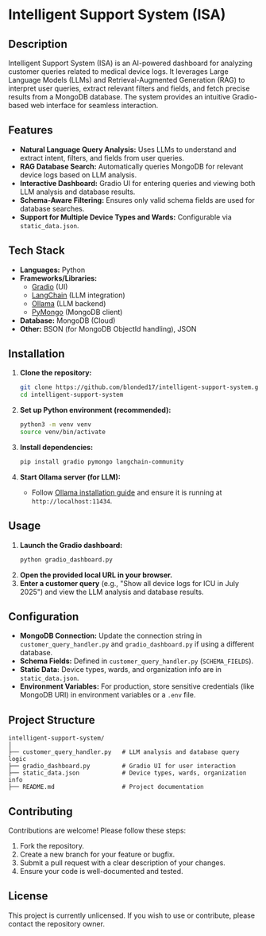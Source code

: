 
# Intelligent Support System (ISA)

## Description

Intelligent Support System (ISA) is an AI-powered dashboard for analyzing customer queries related to medical device logs. It leverages Large Language Models (LLMs) and Retrieval-Augmented Generation (RAG) to interpret user queries, extract relevant filters and fields, and fetch precise results from a MongoDB database. The system provides an intuitive Gradio-based web interface for seamless interaction.

## Features

- **Natural Language Query Analysis:** Uses LLMs to understand and extract intent, filters, and fields from user queries.
- **RAG Database Search:** Automatically queries MongoDB for relevant device logs based on LLM analysis.
- **Interactive Dashboard:** Gradio UI for entering queries and viewing both LLM analysis and database results.
- **Schema-Aware Filtering:** Ensures only valid schema fields are used for database searches.
- **Support for Multiple Device Types and Wards:** Configurable via `static_data.json`.

## Tech Stack

- **Languages:** Python
- **Frameworks/Libraries:** 
  - [Gradio](https://gradio.app/) (UI)
  - [LangChain](https://python.langchain.com/) (LLM integration)
  - [Ollama](https://ollama.com/) (LLM backend)
  - [PyMongo](https://pymongo.readthedocs.io/) (MongoDB client)
- **Database:** MongoDB (Cloud)
- **Other:** BSON (for MongoDB ObjectId handling), JSON

## Installation

1. **Clone the repository:**
	```bash
	git clone https://github.com/blonded17/intelligent-support-system.git
	cd intelligent-support-system
	```

2. **Set up Python environment (recommended):**
	```bash
	python3 -m venv venv
	source venv/bin/activate
	```

3. **Install dependencies:**
	```bash
	pip install gradio pymongo langchain-community
	```

4. **Start Ollama server (for LLM):**
	- Follow [Ollama installation guide](https://ollama.com/download) and ensure it is running at `http://localhost:11434`.

## Usage

1. **Launch the Gradio dashboard:**
	```bash
	python gradio_dashboard.py
	```
2. **Open the provided local URL in your browser.**
3. **Enter a customer query** (e.g., "Show all device logs for ICU in July 2025") and view the LLM analysis and database results.

## Configuration

- **MongoDB Connection:** Update the connection string in `customer_query_handler.py` and `gradio_dashboard.py` if using a different database.
- **Schema Fields:** Defined in `customer_query_handler.py` (`SCHEMA_FIELDS`).
- **Static Data:** Device types, wards, and organization info are in `static_data.json`.
- **Environment Variables:** For production, store sensitive credentials (like MongoDB URI) in environment variables or a `.env` file.

## Project Structure

```
intelligent-support-system/
│
├── customer_query_handler.py   # LLM analysis and database query logic
├── gradio_dashboard.py         # Gradio UI for user interaction
├── static_data.json            # Device types, wards, organization info
├── README.md                   # Project documentation
```

## Contributing

Contributions are welcome! Please follow these steps:

1. Fork the repository.
2. Create a new branch for your feature or bugfix.
3. Submit a pull request with a clear description of your changes.
4. Ensure your code is well-documented and tested.

## License

This project is currently unlicensed. If you wish to use or contribute, please contact the repository owner.
